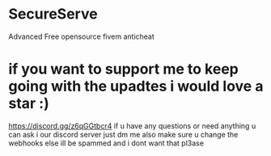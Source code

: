 # SecureServe
Advanced Free opensource fivem anticheat

# if you want to support me to keep going with the upadtes i would love a star :) 
https://discord.gg/z6qGGtbcr4 if u have any questions or need anything u can ask i our discord server just dm me 
also make sure u change the webhooks else ill be spammed and i dont want that pl3ase

